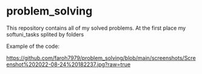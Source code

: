 # problem_solving
This repository contains all of my solved problems.
At the first place my softuni_tasks splited by folders

Example of the code:

https://github.com/faroh7979/problem_solving/blob/main/screenshots/Screenshot%202022-08-24%20182237.jpg?raw=true
